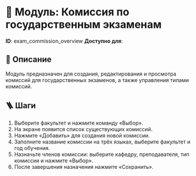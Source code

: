 # 📘 Модуль: Комиссия по государственным экзаменам
**ID**: exam_commission_overview
**Доступно для**: 

## 📝 Описание
Модуль предназначен для создания, редактирования и просмотра комиссий для государственных экзаменов, а также управления типами комиссий.

## 🪜 Шаги
1. Выберите факультет и нажмите команду «Выбор».
2. На экране появится список существующих комиссий.
3. Нажмите «Добавить» для создания новой комиссии.
4. Заполните название комиссии на трёх языках, выберите факультет и год обучения.
5. Назначьте членов комиссии: выберите кафедру, преподавателя, тип комиссии и нажмите «Выбор».
6. После завершения назначения нажмите «Сохранить».
